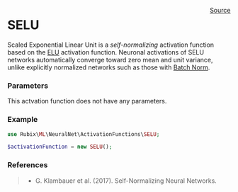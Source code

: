 <p><span style="float:right;"><a href="https://github.com/RubixML/RubixML/blob/master/src/NeuralNet/ActivationFunctions/SELU.php">Source</a></span></p>

# SELU
Scaled Exponential Linear Unit is a *self-normalizing* activation function based on the [ELU](#elu) activation function. Neuronal activations of SELU networks automatically converge toward zero mean and unit variance, unlike explicitly normalized networks such as those with [Batch Norm](#batch-norm).

### Parameters
This actvation function does not have any parameters.

### Example
```php
use Rubix\ML\NeuralNet\ActivationFunctions\SELU;

$activationFunction = new SELU();
```

### References
>- G. Klambauer et al. (2017). Self-Normalizing Neural Networks.